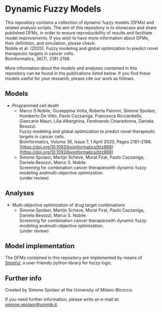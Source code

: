 # Dynamic Fuzzy Models

This repository contains a collection of dynamic fuzzy models (DFMs) and related analysis scripts.
The aim of this repository is to showcase and share published DFMs, in order to ensure reproducibility of results and facilitate model improvements.
If you wish to have more information about DFMs, their definition, and simulation, please check:  
Nobile et al. (2020). Fuzzy modeling and global optimization to predict novel therapeutic targets in cancer cells.  
Bioinformatics, 36(7), 2181-2188.

More information about the models and analyses contained in this repository can be found in the publications listed below.
If you find these models useful for your research, please cite our work as follows.

## Models
- Programmed cell death
	- Marco S Nobile, Giuseppina Votta, Roberta Palorini, Simone Spolaor, Humberto De Vitto, Paolo Cazzaniga, Francesca Ricciardiello, Giancarlo Mauri, Lilia Alberghina, Ferdinando Chiaradonna, Daniela Besozzi.  
	Fuzzy modeling and global optimization to predict novel therapeutic targets in cancer cells.  
	Bioinformatics, Volume 36, Issue 7, 1 April 2020, Pages 2181–2188.
	[https://doi.org/10.1093/bioinformatics/btz868](https://doi.org/10.1093/bioinformatics/btz868)
	- Simone Spolaor, Martijn Scheve, Murat Firat, Paolo Cazzaniga, Daniela Besozzi, Marco S. Nobile.  
	Screening for combination cancer therapieswith dynamic fuzzy modeling andmulti-objective optimization.  
	(under review)

## Analyses
- Multi-objective optimization of drug target combinations
	- Simone Spolaor, Martijn Scheve, Murat Firat, Paolo Cazzaniga, Daniela Besozzi, Marco S. Nobile.  
	Screening for combination cancer therapieswith dynamic fuzzy modeling andmulti-objective optimization.  
	(under review)

## Model implementation
The DFMs contained in this repository are implemented by means of [Simpful](https://github.com/aresio/simpful), a user-friendly python library for fuzzy logic.

## Further info
Created by Simone Spolaor at the University of Milano-Bicocca. 

If you need further information, please write an e-mail at: simone.spolaor@unimib.it.

